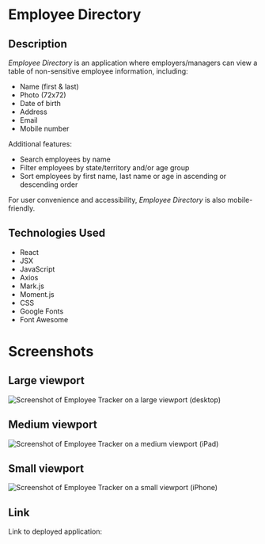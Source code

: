 # Employee Directory

## Description 

*Employee Directory* is an application where employers/managers can view a table of non-sensitive employee information, including:
- Name (first & last)
- Photo (72x72)
- Date of birth 
- Address
- Email
- Mobile number 

Additional features: 
- Search employees by name
- Filter employees by state/territory and/or age group
- Sort employees by first name, last name or age in ascending or descending order

For user convenience and accessibility, *Employee Directory* is also mobile-friendly.

## Technologies Used

- React
- JSX
- JavaScript
- Axios
- Mark.js 
- Moment.js
- CSS 
- Google Fonts
- Font Awesome

# Screenshots 

## Large viewport 

![Screenshot of Employee Tracker on a large viewport (desktop)](public/images/viewport-lg.png)

## Medium viewport 

![Screenshot of Employee Tracker on a medium viewport (iPad)](public/images/viewport-md.png)

## Small viewport 

![Screenshot of Employee Tracker on a small viewport (iPhone)](public/images/viewport-sm.png)

## Link

Link to deployed application: []()


